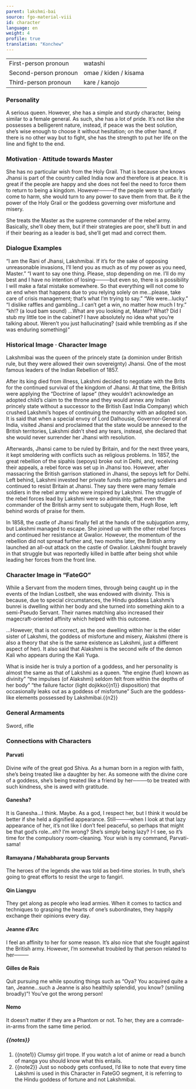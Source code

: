 ```yaml
---
parent: lakshmi-bai
source: fgo-material-viii
id: character
language: en
weight: 4
profile: true
translation: "Konchew"
---
```


<table>
  <tr><td>First-person pronoun</td><td>watashi</td></tr>
  <tr><td>Second-person pronoun</td><td>omae / kiden / kisama</td></tr>
  <tr><td>Third-person pronoun</td><td>kare / kanojo</td></tr>
</table>

### Personality

A serious queen.
However, she has a simple and sturdy character, being similar to a female general.
As such, she has a lot of pride.
It’s not like she possesses a belligerent nature, instead, if peace was the best solution, she’s wise enough to choose it without hesitation; on the other hand, if there is no other way but to fight, she has the strength to put her life on the line and fight to the end.

### Motivation · Attitude towards Master

She has no particular wish from the Holy Grail. That is because she knows Jhansi is part of the country called India now and therefore is at peace.
It is great if the people are happy and she does not feel the need to force them to return to being a kingdom.
However────if the people were to unfairly come to harm, she would turn to any power to save them from that.
Be it the power of the Holy Grail or the goddess governing over misfortune and misery.
 
She treats the Master as the supreme commander of the rebel army.
Basically, she’ll obey them, but if their strategies are poor, she’ll butt in and if their bearing as a leader is bad, she’ll get mad and correct them.

### Dialogue Examples

“I am the Rani of Jhansi, Lakshmibai. If it’s for the sake of opposing unreasonable invasions, I’ll lend you as much as of my power as you need, Master.”
“I want to say one thing. Please, stop depending on me. I’ll do my best and I have no intention of losing────but even so, there is a possibility I will make a fatal mistake somewhere. So that everything will not come to an end when that happens due to you relying solely on me…please, take care of crisis management; that’s what I’m trying to say.”
“We were…lucky.”
“I dislike raffles and gambling…I can’t get a win, no matter how much I try.”
“kh!? (a loud bam sound) …What are you looking at, Master? What? Did I stub my little toe in the cabinet? I have absolutely no idea what you’re talking about. Weren’t you just hallucinating? (said while trembling as if she was enduring something)”

### Historical Image · Character Image

Lakshmibai was the queen of the princely state (a dominion under British rule, but they were allowed their own sovereignty) Jhansi.
One of the most famous leaders of the Indian Rebellion of 1857​.
 
After its king died from illness, Lakshmi decided to negotiate with the Brits for the continued survival of the kingdom of Jhansi.
At that time, the British were applying the “Doctrine of lapse” (they wouldn’t acknowledge an adopted child’s claim to the throne and they would annex any Indian princely state without a successor to the British East India Company) which crushed Lakshmi’s hopes of continuing the monarchy with an adopted son.
It is said that when a special envoy of Lord Dalhousie, Governor-General of India, visited Jhansi and proclaimed that the state would be annexed to the British territories, Lakshmi didn’t shed any tears, instead, she declared that she would never surrender her Jhansi with resolution.
 
Afterwards, Jhansi came to be ruled by Britain, and for the next three years, it kept smoldering with conflicts such as religious problems.
In 1857, the great rebellion of the sipahis (sepoys) broke out in Delhi, and, receiving their appeals, a rebel force was set up in Jhansi too.
However, after massacring the British garrison stationed in Jhansi, the sepoys left for Delhi.
Left behind, Lakshmi invested her private funds into gathering soldiers and continued to resist Britain at Jhansi. They say there were many female soldiers in the rebel army who were inspired by Lakshmi.
The struggle of the rebel forces lead by Lakshmi were so admirable, that even the commander of the British army sent to subjugate them, Hugh Rose, left behind words of praise for them.
 
In 1858, the castle of Jhansi finally fell at the hands of the subjugation army, but Lakshmi managed to escape. She joined up with the other rebel forces and continued her resistance at Gwalior​. However, the momentum of the rebellion did not spread further and, two months later, the British army launched an all-out attack on the castle of Gwalior.
Lakshmi fought bravely in that struggle but was reportedly killed in battle after being shot while leading her forces from the front line.

### Character Image in “FateGO”

While a Servant from the modern times, through being caught up in the events of the Indian Lostbelt, she was endowed with divinity.
This is because, due to special circumstances, the Hindu goddess Lakshmi’s bunrei is dwelling within her body and she turned into something akin to a semi-Pseudo Servant.
Their names matching also increased their magecraft-oriented affinity which helped with this outcome.
 
…However, that is not correct, as the one dwelling within her is the elder sister of Lakshmi, the goddess of misfortune and misery, Alakshmi (there is also a theory that she is the same existence as Lakshmi, just a different aspect of her).
It also said that Alakshmi is the second wife of the demon Kali who appears during the Kali Yuga.
 
What is inside her is truly a portion of a goddess, and her personality is almost the same as that of Lakshmi as a queen.
“the engine (fuel) known as divinity”
“the impulses (of Alakshmi) seldom felt from within the depths of her body”
“the failure factor (light dojikko{{n1}} disposition) that occasionally leaks out as a goddess of misfortune”
Such are the goddess-like elements possessed by Lakshmibai.{{n2}}

### General Armaments

Sword, rifle

### Connections with Characters

#### Parvati

Divine wife of the great god Shiva.
As a human born in a region with faith, she’s being treated like a daughter by her.
As someone with the divine core of a goddess, she’s being treated like a friend by her────to be treated with such kindness, she is awed with gratitude.

#### Ganesha?

It is Ganesha…I think. Maybe.
As a god, I respect her, but I think it would be better if she held a dignified appearance. Still────when I look at that lazy appearance of her, it’s not like I don’t feel peaceful, so perhaps that might be that god’s role…eh? I’m wrong? She’s simply being lazy?
I-I see, so it’s time for the compulsory room-cleaning. Your wish is my command, Parvati-sama!

#### Ramayana / Mahabharata group Servants

The heroes of the legends she was told as bed-time stories.
In truth, she’s going to great efforts to resist the urge to fangirl.

#### Qin Liangyu

They get along as people who lead armies.
When it comes to tactics and techniques to grasping the hearts of one’s subordinates, they happily exchange their opinions every day.

#### Jeanne d’Arc

I feel an affinity to her for some reason. It’s also nice that she fought against the British army.
However, I’m somewhat troubled by that person related to her────

#### Gilles de Rais

Quit pursuing me while spouting things such as “Oya? You acquired quite a tan, Jeanne…such a Jeanne is also healthily splendid, you know? (smiling broadly)”! You’ve got the wrong person!

#### Nemo

It doesn’t matter if they are a Phantom or not.
To her, they are a comrade-in-arms from the same time period.

##### {{notes}}

1. {{note1}} Clumsy girl trope. If you watch a lot of anime or read a bunch of manga you should know what this entails.
2. {{note2}} Just so nobody gets confused, I’d like to note that every time Lakshmi is used in this Character in FateGO segment, it is referring to the Hindu goddess of fortune and not Lakshmibai.
